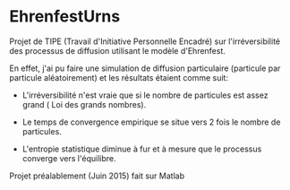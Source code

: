 # EhrenfestUrns

Projet de TIPE (Travail d'Initiative Personnelle Encadré) sur l'irréversibilité des processus de diffusion utilisant le modèle d'Ehrenfest.

En effet, j'ai pu faire une simulation de diffusion particulaire (particule par particule aléatoirement) et les résultats étaient comme suit:

* L'irréversibilité n'est vraie que si le nombre de particules est assez grand ( Loi des grands nombres).

* Le temps de convergence empirique se situe vers 2 fois le nombre de particules.

* L'entropie statistique diminue à fur et à mesure que le processus converge vers l'équilibre.

Projet préalablement (Juin 2015) fait sur Matlab